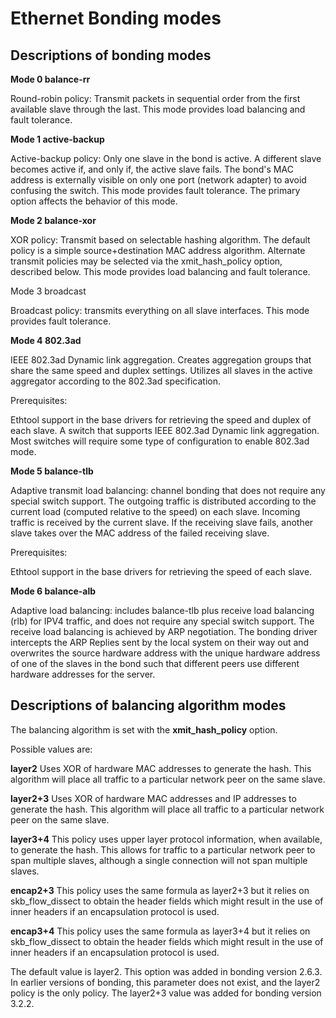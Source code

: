 # Ethernet Bonding modes

## Descriptions of bonding modes

**Mode 0 balance-rr**

Round-robin policy: Transmit packets in sequential order from the first available slave through the last. This mode provides load balancing and fault tolerance.

**Mode 1 active-backup**

Active-backup policy: Only one slave in the bond is active. A different slave becomes active if, and only if, the active slave fails. The bond's MAC address is externally visible on only one port \(network adapter\) to avoid confusing the switch. This mode provides fault tolerance. The primary option affects the behavior of this mode.

**Mode 2 balance-xor**

XOR policy: Transmit based on selectable hashing algorithm. The default policy is a simple source+destination MAC address algorithm. Alternate transmit policies may be selected via the xmit\_hash\_policy option, described below. This mode provides load balancing and fault tolerance.

Mode 3 broadcast

Broadcast policy: transmits everything on all slave interfaces. This mode provides fault tolerance.

**Mode 4 802.3ad**

IEEE 802.3ad Dynamic link aggregation. Creates aggregation groups that share the same speed and duplex settings. Utilizes all slaves in the active aggregator according to the 802.3ad specification.

Prerequisites:

Ethtool support in the base drivers for retrieving the speed and duplex of each slave. A switch that supports IEEE 802.3ad Dynamic link aggregation. Most switches will require some type of configuration to enable 802.3ad mode.

**Mode 5 balance-tlb**

Adaptive transmit load balancing: channel bonding that does not require any special switch support. The outgoing traffic is distributed according to the current load \(computed relative to the speed\) on each slave. Incoming traffic is received by the current slave. If the receiving slave fails, another slave takes over the MAC address of the failed receiving slave.

Prerequisites:

Ethtool support in the base drivers for retrieving the speed of each slave.

**Mode 6 balance-alb**

Adaptive load balancing: includes balance-tlb plus receive load balancing \(rlb\) for IPV4 traffic, and does not require any special switch support. The receive load balancing is achieved by ARP negotiation. The bonding driver intercepts the ARP Replies sent by the local system on their way out and overwrites the source hardware address with the unique hardware address of one of the slaves in the bond such that different peers use different hardware addresses for the server.

## Descriptions of balancing algorithm modes

The balancing algorithm is set with the **xmit\_hash\_policy** option.

Possible values are:

**layer2** Uses XOR of hardware MAC addresses to generate the hash. This algorithm will place all traffic to a particular network peer on the same slave.

**layer2+3** Uses XOR of hardware MAC addresses and IP addresses to generate the hash. This algorithm will place all traffic to a particular network peer on the same slave.

**layer3+4** This policy uses upper layer protocol information, when available, to generate the hash. This allows for traffic to a particular network peer to span multiple slaves, although a single connection will not span multiple slaves.

**encap2+3** This policy uses the same formula as layer2+3 but it relies on skb\_flow\_dissect to obtain the header fields which might result in the use of inner headers if an encapsulation protocol is used.

**encap3+4** This policy uses the same formula as layer3+4 but it relies on skb\_flow\_dissect to obtain the header fields which might result in the use of inner headers if an encapsulation protocol is used.

The default value is layer2. This option was added in bonding version 2.6.3. In earlier versions of bonding, this parameter does not exist, and the layer2 policy is the only policy. The layer2+3 value was added for bonding version 3.2.2.

